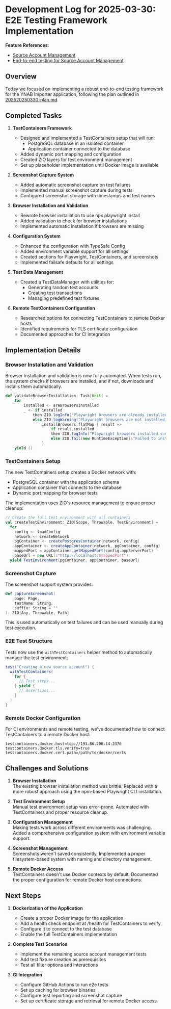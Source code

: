 # Development Log for 2025-03-30: E2E Testing Framework Implementation

**Feature References**: 
- [Source Account Management](../ynab-importer/features/source_account_management.feature)
- [End-to-end testing for Source Account Management](/ynab-importer/e2e-tests)

## Overview

Today we focused on implementing a robust end-to-end testing framework for the YNAB Importer application, following the plan outlined in [202520250330-plan.md](202520250330-plan.md).

## Completed Tasks

1. **TestContainers Framework**
   - Designed and implemented a TestContainers setup that will run:
     - PostgreSQL database in an isolated container
     - Application container connected to the database
   - Added dynamic port mapping and configuration
   - Created ZIO layers for test environment management
   - Set up placeholder implementation until Docker image is available

2. **Screenshot Capture System**
   - Added automatic screenshot capture on test failures
   - Implemented manual screenshot capture during tests
   - Configured screenshot storage with timestamps and test names

3. **Browser Installation and Validation**
   - Rewrote browser installation to use npx playwright install
   - Added validation to check for browser installations
   - Implemented automatic installation if browsers are missing

4. **Configuration System**
   - Enhanced the configuration with TypeSafe Config
   - Added environment variable support for all settings
   - Created sections for Playwright, TestContainers, and screenshots
   - Implemented failsafe defaults for all settings

5. **Test Data Management**
   - Created a TestDataManager with utilities for:
     - Generating random test accounts
     - Creating test transactions
     - Managing predefined test fixtures

6. **Remote TestContainers Configuration**
   - Researched options for connecting TestContainers to remote Docker hosts
   - Identified requirements for TLS certificate configuration
   - Documented approaches for CI integration

## Implementation Details

### Browser Installation and Validation

Browser installation and validation is now fully automated. When tests run, the system checks if browsers are installed, and if not, downloads and installs them automatically.

```scala
def validateBrowserInstallation: Task[Unit] =
    for
        installed <- areBrowsersInstalled
        _ <- if installed 
            then ZIO.logInfo("Playwright browsers are already installed.")
            else ZIO.logWarning("Playwright browsers are not installed, attempting installation...") *>
                installBrowsers.flatMap { result =>
                    if result.installed 
                    then ZIO.logInfo("Playwright browsers installed successfully.")
                    else ZIO.fail(new RuntimeException(s"Failed to install Playwright browsers: ${result.installOutput}"))
                }
    yield ()
```

### TestContainers Setup

The new TestContainers setup creates a Docker network with:
- PostgreSQL container with the application schema
- Application container that connects to the database
- Dynamic port mapping for browser tests

The implementation uses ZIO's resource management to ensure proper cleanup:

```scala
// Create the full test environment with all containers
val createTestEnvironment: ZIO[Scope, Throwable, TestEnvironment] =
  for
    config <- loadConfig
    network <- createNetwork
    pgContainer <- createPostgresContainer(network, config)
    appContainer <- createAppContainer(network, pgContainer, config)
    mappedPort = appContainer.getMappedPort(config.appServerPort)
    baseUrl = new URL(s"http://localhost:$mappedPort")
  yield TestEnvironment(pgContainer, appContainer, baseUrl)
```

### Screenshot Capture

The screenshot support system provides:

```scala
def captureScreenshot(
    page: Page,
    testName: String,
    suffix: String = ""
): ZIO[Any, Throwable, Path]
```

This is used automatically on test failures and can be used manually during test execution.

### E2E Test Structure

Tests now use the `withTestContainers` helper method to automatically manage the test environment:

```scala
test("Creating a new source account") {
  withTestContainers(
    for {
      // Test steps...
    } yield {
      // Assertions...
    }
  )
}
```

### Remote Docker Configuration

For CI environments and remote testing, we've documented how to connect TestContainers to a remote Docker host:

```properties
testcontainers.docker.host=tcp://193.86.200.14:2376
testcontainers.docker.tls.verify=true
testcontainers.docker.cert.path=/path/to/docker/certs
```

## Challenges and Solutions

1. **Browser Installation**  
   The existing browser installation method was brittle. Replaced with a more robust approach using the npm-based Playwright CLI installation.

2. **Test Environment Setup**  
   Manual test environment setup was error-prone. Automated with TestContainers and proper resource cleanup.

3. **Configuration Management**  
   Making tests work across different environments was challenging. Added a comprehensive configuration system with environment variable support.

4. **Screenshot Management**  
   Screenshots weren't saved consistently. Implemented a proper filesystem-based system with naming and directory management.

5. **Remote Docker Access**  
   TestContainers doesn't use Docker contexts by default. Documented the proper configuration for remote Docker host connections.

## Next Steps

1. **Dockerization of the Application**
   - Create a proper Docker image for the application
   - Add a health check endpoint at /health for TestContainers to verify
   - Configure it to connect to the test database
   - Enable the full TestContainers implementation

2. **Complete Test Scenarios**
   - Implement the remaining source account management tests
   - Add test fixture creation as prerequisites
   - Test all filter options and interactions

3. **CI Integration**
   - Configure GitHub Actions to run e2e tests
   - Set up caching for browser binaries
   - Configure test reporting and screenshot capture
   - Set up certificate storage and retrieval for remote Docker access